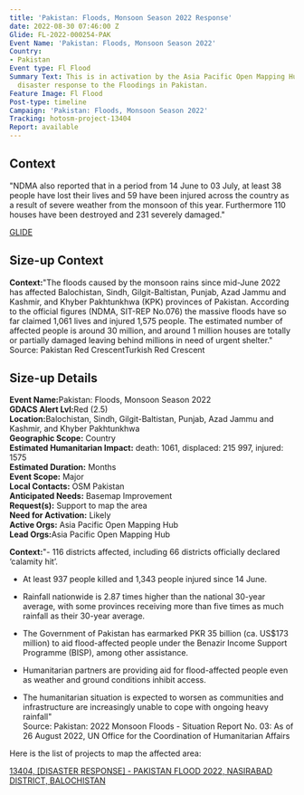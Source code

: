 ```yaml
---
title: 'Pakistan: Floods, Monsoon Season 2022 Response'
date: 2022-08-30 07:46:00 Z
Glide: FL-2022-000254-PAK
Event Name: 'Pakistan: Floods, Monsoon Season 2022'
Country:
- Pakistan
Event type: Fl Flood
Summary Text: This is in activation by the Asia Pacific Open Mapping Hub to support
  disaster response to the Floodings in Pakistan.
Feature Image: Fl Flood
Post-type: timeline
Campaign: 'Pakistan: Floods, Monsoon Season 2022'
Tracking: hotosm-project-13404
Report: available
---
```


<h2>Context</h2>

"NDMA also reported that in a period from 14 June to 03 July, at least 38 people have lost their lives and 59 have been injured across the country as a result of severe weather from the monsoon of this year. Furthermore 110 houses have been destroyed and 231 severely damaged."

<a href="https://glidenumber.net/glide/public/search/details.jsp?glide=22617&record=45&last=7615" target="_blank">GLIDE</a>

<h2>Size-up Context</h2>

<strong>Context:</strong>"The floods caused by the monsoon rains since mid-June 2022 has affected Balochistan, Sindh, Gilgit-Baltistan, Punjab, Azad Jammu and Kashmir, and Khyber Pakhtunkhwa (KPK) provinces of Pakistan. According to the official figures (NDMA, SIT-REP No.076) the massive floods have so far claimed 1,061 lives and injured 1,575 people. The estimated number of affected people is around 30 million, and around 1 million houses are totally or partially damaged leaving behind millions in need of urgent shelter."
<br>Source: Pakistan Red CrescentTurkish Red Crescent<be>  

<h2>Size-up Details</h2>

<strong>Event Name:</strong>Pakistan: Floods, Monsoon Season 2022<br>
<strong>GDACS Alert Lvl:</strong>Red (2.5)<br>
<strong>Location:</strong>Balochistan, Sindh, Gilgit-Baltistan, Punjab, Azad Jammu and Kashmir, and Khyber Pakhtunkhwa<br>
<strong>Geographic Scope:</strong> Country<br>
<strong>Estimated Humanitarian Impact:</strong> death: 1061, displaced: 215 997, injured: 1575 <br>
<strong>Estimated Duration:</strong> Months<br>
<strong>Event Scope:</strong> Major<br>
<strong>Local Contacts:</strong> OSM Pakistan<br>
<strong>Anticipated Needs:</strong> Basemap Improvement
<br>
<strong>Request(s):</strong> Support to map the area<br>
<strong>Need for Activation:</strong> Likely<br>
<strong>Active Orgs:</strong> Asia Pacific Open Mapping Hub<br>
<strong>Lead Orgs:</strong>Asia Pacific Open Mapping Hub<br>


<strong>Context:</strong>"- 116 districts affected, including 66 districts officially declared ‘calamity hit’.

- At least 937 people killed and 1,343 people injured since 14 June.

- Rainfall nationwide is 2.87 times higher than the national 30-year average, with some provinces receiving more than five times as much rainfall as their 30-year average.

- The Government of Pakistan has earmarked PKR 35 billion (ca. US$173 million) to aid flood-affected people under the Benazir Income Support Programme (BISP), among other assistance.

- Humanitarian partners are providing aid for flood-affected people even as weather and ground conditions inhibit access.

- The humanitarian situation is expected to worsen as communities and infrastructure are increasingly unable to cope with ongoing heavy rainfall"
<br>Source: Pakistan: 2022 Monsoon Floods - Situation Report No. 03: As of 26 August 2022, UN Office for the Coordination of Humanitarian Affairs<be>  

Here is the list of projects to map the affected area:

<a href="https://tasks.hotosm.org/projects/13404">13404, 
[DISASTER RESPONSE] - PAKISTAN FLOOD 2022, NASIRABAD DISTRICT, BALOCHISTAN
</a>


